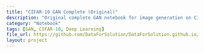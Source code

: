 ```yaml
---
title: "CIFAR-10 GAN Complete (Original)"
description: "Original complete GAN notebook for image generation on CIFAR-10 dataset."
category: "Notebook"
tags: [GAN, CIFAR-10, Deep Learning]
file_url: https://github.com/DataForSolution/DataForSolution.github.io/blob/main/projects/CIFAR10GAN_Complete_.ipynb
layout: project
---
```

